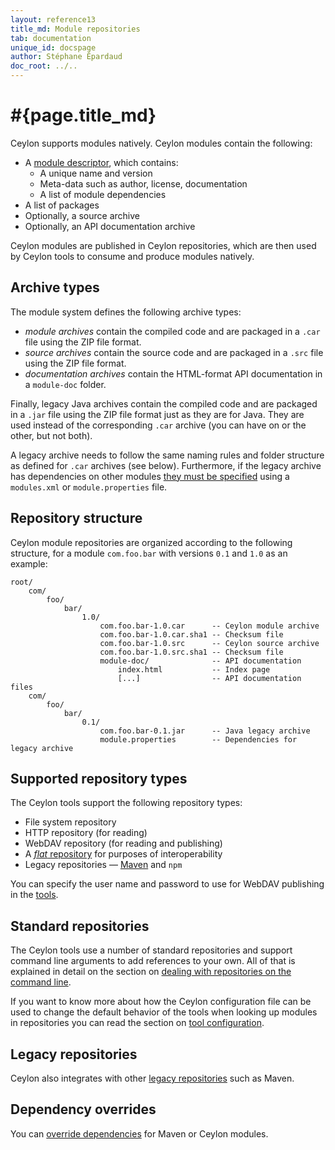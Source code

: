 ```yaml
---
layout: reference13
title_md: Module repositories
tab: documentation
unique_id: docspage
author: Stéphane Épardaud
doc_root: ../..
---
```


# #{page.title_md}

Ceylon supports modules natively. Ceylon modules contain the following:

- A [module descriptor](../structure/module), which contains:
  - A unique name and version
  - Meta-data such as author, license, documentation
  - A list of module dependencies
- A list of packages
- Optionally, a source archive
- Optionally, an API documentation archive

Ceylon modules are published in Ceylon repositories, which are then used
by Ceylon tools to consume and produce modules natively.

## Archive types

The module system defines the following archive types:

- *module archives* contain the compiled code and are packaged in a `.car` 
  file using the ZIP file format.
- *source archives* contain the source code and are packaged in a `.src` 
  file using the ZIP file format.
- *documentation archives* contain the HTML-format API documentation in a 
  `module-doc` folder.

Finally, legacy Java archives contain the compiled code and are packaged 
in a `.jar` file using the ZIP file format just as they are for Java. They 
are used instead of the corresponding `.car` archive (you can have on or the 
other, but not both).

A legacy archive needs to follow the same naming rules and folder structure
as defined for `.car` archives (see below). Furthermore, if the legacy archive 
has dependencies on other modules [they must be specified][legacy modules] 
using a `modules.xml` or `module.properties` file.

[legacy modules]: ../structure/module#legacy_modules

## Repository structure

Ceylon module repositories are organized according to the following structure,
for a module `com.foo.bar` with versions `0.1` and `1.0` as an example:

<!-- lang: none -->
    root/
        com/
            foo/
                bar/
                    1.0/
                        com.foo.bar-1.0.car      -- Ceylon module archive
                        com.foo.bar-1.0.car.sha1 -- Checksum file
                        com.foo.bar-1.0.src      -- Ceylon source archive
                        com.foo.bar-1.0.src.sha1 -- Checksum file
                        module-doc/              -- API documentation 
                            index.html           -- Index page
                            [...]                -- API documentation files
        com/
            foo/
                bar/
                    0.1/
                        com.foo.bar-0.1.jar      -- Java legacy archive
                        module.properties        -- Dependencies for legacy archive

## Supported repository types

The Ceylon tools support the following repository types:

- File system repository
- HTTP repository (for reading)
- WebDAV repository (for reading and publishing)
- A [_flat_ repository][] for purposes of interoperability
- Legacy repositories &mdash; [Maven](maven) and `npm`

You can specify the user name and password to use for WebDAV publishing in the 
[tools](../#tools).

[_flat_ repository]: ../interoperability/ceylon-on-jvm#flat_repositories

## Standard repositories

The Ceylon tools use a number of standard repositories and support command line 
arguments to add references to your own. All of that is explained in detail on 
the section on [dealing with repositories on the command line](tools).

If you want to know more about how the Ceylon configuration file can be used to 
change the default behavior of the tools when looking up modules in repositories 
you can read the section on [tool configuration](../tool/config).

## Legacy repositories

Ceylon also integrates with other [legacy repositories](maven) such as Maven.

## Dependency overrides

You can [override dependencies](./overrides) for Maven or Ceylon modules.
